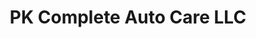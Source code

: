 ---
title: "PK Complete Auto Care LLC"
url: /baton-rouge/pk-complete-auto-care-llc/
shop: car repair
---